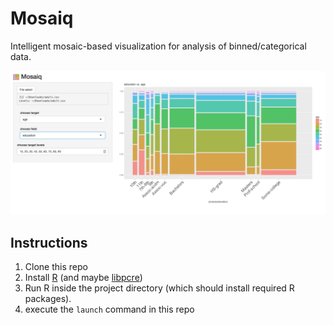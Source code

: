 # Mosaiq

Intelligent mosaic-based visualization for analysis of binned/categorical data.

![mosaiq screenshot](img/mosaiq.png)


## Instructions

1. Clone this repo
2. Install [R](https://cran.r-project.org/) (and maybe [libpcre](http://www.pcre.org/))
3. Run R inside the project directory (which should install required R
   packages).
4. execute the ``launch`` command in this repo
